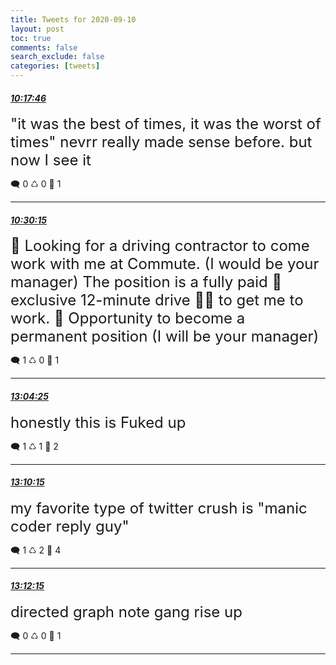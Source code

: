```yaml
---
title: Tweets for 2020-09-10
layout: post
toc: true
comments: false
search_exclude: false
categories: [tweets]
---
```



#### <a href = "https://twitter.com/deepfates/status/1304091705549811712">*10:17:46*</a>

<font size="5">"it was the best of times, it was the worst of times"  nevrr really made sense before. but now I see it</font>



🗨️ 0 ♺ 0 🤍  1   

---
    
#### <a href = "https://twitter.com/deepfates/status/1304094850120179712">*10:30:15*</a>

<font size="5">👋 Looking for a driving contractor to come work with me at Commute. (I would be your manager) The position is a fully paid 💸 exclusive 12-minute drive 🚗🚕 to get me to work. 🤗 Opportunity to become a permanent position (I will be your manager)</font>



🗨️ 1 ♺ 0 🤍  1   

---
    
#### <a href = "https://twitter.com/deepfates/status/1304133647692300288">*13:04:25*</a>

<font size="5">honestly this is Fuked up</font>



🗨️ 1 ♺ 1 🤍  2   

---
    
#### <a href = "https://twitter.com/deepfates/status/1304135114834681857">*13:10:15*</a>

<font size="5">my favorite type of twitter crush is "manic coder reply guy"</font>



🗨️ 1 ♺ 2 🤍  4   

---
    
#### <a href = "https://twitter.com/deepfates/status/1304135616309809152">*13:12:15*</a>

<font size="5">directed graph note gang rise up</font>



🗨️ 0 ♺ 0 🤍  1   

---
    
            



